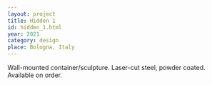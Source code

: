 ```yaml
---
layout: project
title: Hidden 1
id: hidden_1.html
year: 2021
category: design
place: Bologna, Italy
---
```

Wall-mounted container/sculpture. Laser-cut steel, powder coated. Available on order.
